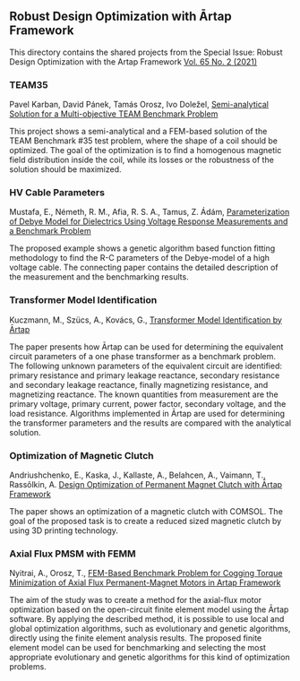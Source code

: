 ## Robust Design Optimization with Ārtap Framework

This directory contains the shared projects from the Special Issue: Robust Design Optimization with the Artap
Framework [Vol. 65 No. 2 (2021)](https://pp.bme.hu/eecs/issue/view/1115)

### TEAM35

Pavel Karban, David Pánek, Tamás Orosz, Ivo Doležel,
[Semi-analytical Solution for a Multi-objective TEAM Benchmark Problem](https://pp.bme.hu/eecs/article/view/16093)

This project shows a semi-analytical and a FEM-based solution of the TEAM Benchmark #35 test problem, where the shape of
a coil should be optimized. The goal of the optimization is to find a homogenous magnetic field distribution inside the
coil, while its losses or the robustness of the solution should be maximized.

### HV Cable Parameters

Mustafa, E., Németh, R. M., Afia, R. S. A., Tamus, Z. Ádám,
[Parameterization of Debye Model for Dielectrics Using Voltage Response Measurements and a Benchmark Problem ](https://pp.bme.hu/eecs/article/view/16399)

The proposed example shows a genetic algorithm based function fitting methodology to find the R-C parameters of the
Debye-model of a high voltage cable. The connecting paper contains the detailed description of the measurement and the
benchmarking results.

### Transformer Model Identification

Kuczmann, M., Szücs, A., Kovács, G.,
[Transformer Model Identification by Ārtap](https://doi.org/10.3311/PPee.17606)

The paper presents how Ārtap can be used for determining the equivalent circuit parameters of a one phase transformer as
a benchmark problem. The following unknown parameters of the equivalent circuit are identified: primary resistance and
primary leakage reactance, secondary resistance and secondary leakage reactance, finally magnetizing resistance, and
magnetizing reactance. The known quantities from measurement are the primary voltage, primary current, power factor,
secondary voltage, and the load resistance. Algorithms implemented in Ārtap are used for determining the transformer
parameters and the results are compared with the analytical solution.

### Optimization of Magnetic Clutch

Andriushchenko, E., Kaska, J., Kallaste, A., Belahcen, A., Vaimann, T., Rassõlkin, A.
[Design Optimization of Permanent Magnet Clutch with Ārtap Framework](https://pp.bme.hu/eecs/article/view/17007)

The paper shows an optimization of a magnetic clutch with COMSOL. The goal of the proposed task is to create a reduced
sized magnetic clutch by using 3D printing technology.

### Axial Flux PMSM with FEMM

Nyitrai, A., Orosz, T.,
[FEM-Based Benchmark Problem for Cogging Torque Minimization of Axial Flux Permanent-Magnet Motors in Artap Framework](https://pp.bme.hu/eecs/article/view/17755)

The aim of the study was to create a method for the axial-flux motor optimization based on the open-circuit finite
element model using the Ārtap software. By applying the described method, it is possible to use local and global
optimization algorithms, such as evolutionary and genetic algorithms, directly using the finite element analysis
results. The proposed finite element model can be used for benchmarking and selecting the most appropriate evolutionary
and genetic algorithms for this kind of optimization problems.